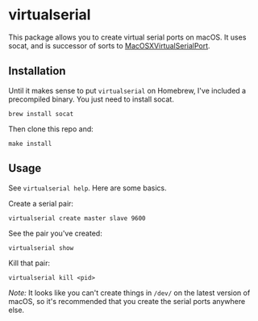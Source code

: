 # virtualserial

This package allows you to create virtual serial ports on macOS. It uses socat, and is successor of sorts to [MacOSXVirtualSerialPort](https://github.com/clokey/PublicCode/tree/master/MacOSXVirtualSerialPort).

## Installation

Until it makes sense to put `virtualserial` on Homebrew, I've included a precompiled binary. You just need to install socat.

```
brew install socat
```

Then clone this repo and:

```
make install
```

## Usage

See `virtualserial help`. Here are some basics.

Create a serial pair:

```
virtualserial create master slave 9600
```

See the pair you've created:

```
virtualserial show
```

Kill that pair:

```
virtualserial kill <pid>
```

_Note:_ It looks like you can't create things in `/dev/` on the latest version of macOS, so it's recommended that you create the serial ports anywhere else.
